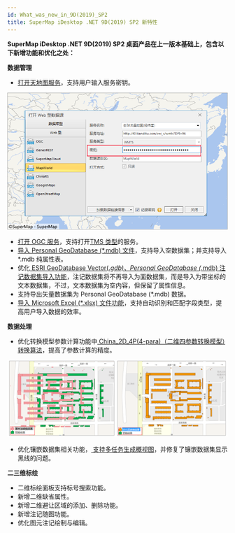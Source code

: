 ```yaml
---
id: What_was_new_in_9D(2019)_SP2
title: SuperMap iDesktop .NET 9D(2019) SP2 新特性
---
```

**SuperMap iDesktop .NET 9D(2019) SP2 桌面产品在上一版本基础上，包含以下新增功能和优化之处：**

**数据管理**

  * [打开天地图服务](../Features/DataProcessing/DataManagement/OpenDatasource.htm#2)，支持用户输入服务密钥。

![](img/OpenMapworld.png)  

  * [打开 OGC 服务](../Features/DataProcessing/DataManagement/OpenDatasource.htm#2)，支持打开[TMS 类型](../Features/TechDocument/WebDatasets/AboutWebDataset.htm#01)的服务。
  * [导入 Personal GeoDatabase (*.mdb) 文件](../Features/DataProcessing/DataConversion/GeoFormates.htm#6)，支持导入空数据集；并支持导入*.mdb 纯属性表。
  * 优化[ ESRI GeoDatabase Vector(*.gdb)、Personal GeoDatabase (*.mdb) 注记数据集导入功能](../Features/DataProcessing/DataConversion/GeoFormates.htm#7)，注记数据集将不再导入为面数据集，而是导入为带坐标的文本数据集，不过，文本数据集为空内容，但保留了属性信息。
  * 支持导出矢量数据集为 Personal GeoDatabase (*.mdb) 数据。
  * [ 导入 Microsoft Excel (*.xlsx) 文件功能](../Features/DataProcessing/DataConversion/ImportExcel.htm)，支持自动识别和匹配字段类型，提高用户导入数据的效率。

**数据处理**

  * 优化转换模型参数计算功能中[ China_2D_4P(4-para)（二维四参数转换模型）转换算法](../Features/DataProcessing/Projection/TransformationModel.htm)，提高了参数计算的精度。

![](img/Coordinatetransformation.png)  

  * 优化镶嵌数据集相关功能，[ 支持多任务生成概视图](../Features/DataProcessing/DataManagement/MosaicDatasetManage.htm#5)，并修复了镶嵌数据集显示黑线的问题。

**二三维标绘**

  * 二维标绘面板支持标号搜索功能。
  * 新增二维缺省属性。
  * 新增二维避让区域的添加、删除功能。
  * 新增注记随图功能。
  * 优化图元注记绘制与编辑。



